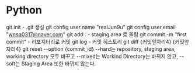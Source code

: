 # Python

git init - .git 생성
git config user.name "realJun9u"
git config user.email "wnsq0317@naver.com"
git add . - staging area 로 올림
git commit -m "first commit" - 리포지터리로 커밋
git log - 커밋 히스토리
git diff {커밋앞자리4} {커밋앞자리4}
git reset --option {commit_id} --hard는 repository, staging area, working directory 모두 바꾸고 --mixed는 Workind Directory는 바뀌지 않고, --soft는 Staging Area 또한 바뀌지 않는다.

